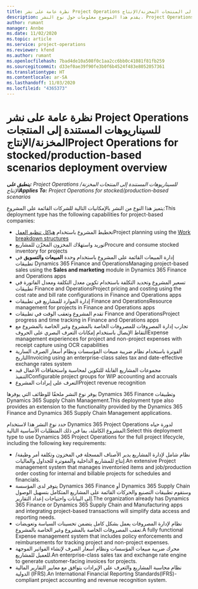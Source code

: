 ```yaml
---
title: نظرة عامة على نشر Project Operations للسيناريوهات المستندة إلى المنتجات المخزنة/الإنتاج‬
description: يقدم هذا الموضوع معلومات حول نوع النشر، Project Operations للسيناريوهات المستندة إلى المنتجات المخزنة/الإنتاج‬‬.
author: rumant
manager: Annbe
ms.date: 11/02/2020
ms.topic: article
ms.service: project-operations
ms.reviewer: kfend
ms.author: rumant
ms.openlocfilehash: 7bad4de10a508f0c1aa2cc6bb0c41081f81fb259
ms.sourcegitcommit: d33ef0ae39f90fe3b0f6b4524f483e8052057361
ms.translationtype: HT
ms.contentlocale: ar-SA
ms.lasthandoff: 11/03/2020
ms.locfileid: "4365373"
---
```

# <a name="project-operations-for-stockedproduction-based-scenarios-deployment-overview"></a><span data-ttu-id="f5707-103">نظرة عامة على نشر Project Operations للسيناريوهات المستندة إلى المنتجات المخزنة/الإنتاج‬</span><span class="sxs-lookup"><span data-stu-id="f5707-103">Project Operations for stocked/production-based scenarios deployment overview</span></span>

<span data-ttu-id="f5707-104">_**ينطبق على:** Project Operations للسيناريوهات المستندة إلى المنتجات المخزنة/الإنتاج_</span><span class="sxs-lookup"><span data-stu-id="f5707-104">_**Applies To:** Project Operations for stocked/production-based scenarios_</span></span>


<span data-ttu-id="f5707-105">يتميز هذا النوع من النشر بالإمكانيات التالية للشركات القائمة على المشروع:</span><span class="sxs-lookup"><span data-stu-id="f5707-105">This deployment type has the following capabilities for project-based companies:</span></span>

- <span data-ttu-id="f5707-106">تخطيط المشروع باستخدام [هياكل تنظيم العمل](work-breakdown-structures.md)</span><span class="sxs-lookup"><span data-stu-id="f5707-106">Project planning using the [Work breakdown structures](work-breakdown-structures.md)</span></span>
- <span data-ttu-id="f5707-107">توريد واستهلاك المخزون المخزّن للمشاريع</span><span class="sxs-lookup"><span data-stu-id="f5707-107">Procure and consume stocked inventory for projects</span></span>
- <span data-ttu-id="f5707-108">إدارة المبيعات القائمة على المشروع باستخدام وحدة **المبيعات والتسويق** في تطبيقات Dynamics 365 Finance and Operations</span><span class="sxs-lookup"><span data-stu-id="f5707-108">Managing project-based sales using the **Sales and marketing** module in Dynamics 365 Finance and Operations apps</span></span>
- <span data-ttu-id="f5707-109">تسعير المشروع وتحديد التكلفة باستخدام تكوين معدل التكلفة ومعدل الفاتورة في تطبيقات Finance and Operations</span><span class="sxs-lookup"><span data-stu-id="f5707-109">Project pricing and costing using the cost rate and bill rate configurations in Finance and Operations apps</span></span>
- <span data-ttu-id="f5707-110">إدارة الموارد للمشاريع في تطبيقات Finance and Operations</span><span class="sxs-lookup"><span data-stu-id="f5707-110">Resource management for projects in Finance and Operations apps</span></span>
- <span data-ttu-id="f5707-111">تقدم المشروع وتعقب الوقت في تطبيقات Finance and Operations</span><span class="sxs-lookup"><span data-stu-id="f5707-111">Project progress and time tracking in Finance and Operations apps</span></span>
- <span data-ttu-id="f5707-112">تجارب إدارة المصروفات للمصروفات الخاصة بالمشروع وغير الخاصة بالمشروع مع التقاط الإيصال باستخدام إمكانات التعرف البصري على الحروف‬</span><span class="sxs-lookup"><span data-stu-id="f5707-112">Expense management experiences for project and non-project expenses with receipt capture using OCR capabilities</span></span>
- <span data-ttu-id="f5707-113">الفوترة باستخدام نظام ضريبة مبيعات المؤسسات ونظام أسعار الصرف السارية التاريخ</span><span class="sxs-lookup"><span data-stu-id="f5707-113">Invoicing using an enterprise-class sales tax and date-effective exchange rates system</span></span>
- <span data-ttu-id="f5707-114">مجموعات المشاريع القابلة للتكوين لمحاسبة واستحقاقات الأعمال قيد التنفيذ</span><span class="sxs-lookup"><span data-stu-id="f5707-114">Configurable project groups for WIP accounting and accruals</span></span>
- <span data-ttu-id="f5707-115">التعرف على إيرادات المشروع</span><span class="sxs-lookup"><span data-stu-id="f5707-115">Project revenue recognition</span></span>

<span data-ttu-id="f5707-116">يوفر نوع النشر ملحقًا للوظائف التي يوفرها Dynamics 365 Finance وتطبيقات Dynamics 365 Supply Chain Management.</span><span class="sxs-lookup"><span data-stu-id="f5707-116">This deployment type also provides an extension to the functionality provided by the Dynamics 365 Finance and Dynamics 365 Supply Chain Management applications.</span></span>

<span data-ttu-id="f5707-117">حدد نوع النشر هذا لاستخدام Dynamics 365 Project Operations لدورة حياه المشروع الكاملة، بما في ذلك المتطلبات الأساسية التالية:</span><span class="sxs-lookup"><span data-stu-id="f5707-117">Select this deployment type to use Dynamics 365 Project Operations for the full project lifecycle, including the following key requirements:</span></span>

- <span data-ttu-id="f5707-118">نظام شامل لإدارة المشاريع يدير الأصناف المسجلة في المخزون وتكلفة أمر وظيفة/إنتاج للمشاريع الداخلية والمفوترة للجداول والماليات.</span><span class="sxs-lookup"><span data-stu-id="f5707-118">An extensive Project management system that manages inventoried items and job/production order costing for internal and billable projects for schedules and financials.</span></span>
- <span data-ttu-id="f5707-119">يتوفر لدى المؤسسة Dynamics 365 Finance أو Dynamics 365 Supply Chain وستقوم تطبيقات التصنيع والحركات القائمة على المشاريع المتكامل بتسهيل الوصول إلى البيانات واحتياجات إعداد التقارير.</span><span class="sxs-lookup"><span data-stu-id="f5707-119">The organization already has Dynamics 365 Finance or Dynamics 365 Supply Chain and Manufacturing apps and integrating project-based transactions will simplify data access and reporting needs.</span></span>
- <span data-ttu-id="f5707-120">نظام لإدارة المصروفات يعمل بشكل كامل يتضمن تحسينات السياسة وتعويضات تعقب المصروفات الخاصة بالمشروع وغير الخاصة بالمشروع.</span><span class="sxs-lookup"><span data-stu-id="f5707-120">A fully functional Expense management system that includes policy enforcements and reimbursements for tracking project and non-project expenses.</span></span>
- <span data-ttu-id="f5707-121">محرك ضريبة مبيعات المؤسسات ونظام أسعار الصرف لإنشاء الفواتير الموجهة للعميل للمشاريع.</span><span class="sxs-lookup"><span data-stu-id="f5707-121">An enterprise-class sales tax and exchange rate engine to generate customer-facing invoices for projects.</span></span>
- <span data-ttu-id="f5707-122">نظام محاسبة المشاريع والتعرف على الإيرادات يتوافق مع معايير التقارير المالية الدولية (IFRS).</span><span class="sxs-lookup"><span data-stu-id="f5707-122">An International Financial Reporting Standards(IFRS)-compliant project accounting and revenue recognition system.</span></span>

